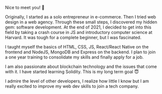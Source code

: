 Nice to meet you! 👋

Originally, I started as a solo entrepreneur in e-commerce. Then I tried web design in a web agency. Through these small steps, I discovered my hidden gem: software development. At the end of 2021, I decided to get into this field by taking a crash course in JS and introductory computer science at Harvard. It was tough for a complete beginner, but I was fascinated.

I taught myself the basics of HTML, CSS, JS, React/React Native on the frontend and NodeJS, MongoDB and Express on the backend. I plan to join a one year training to consolidate my skills and finally apply for a job.

I am also passionate about blockchain technology and the issues that come with it. I have started learning Solidity. This is my long term goal 😇

I admire the level of other developers, I realize how little I know but I am really excited to improve my web dev skills to join a tech company.
